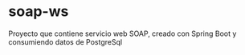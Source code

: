 # soap-ws
Proyecto que contiene servicio web SOAP, creado con Spring Boot y consumiendo datos de PostgreSql
